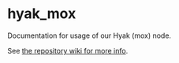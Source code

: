 # hyak_mox
Documentation for usage of our Hyak (mox) node.

See [the repository wiki for more info](https://github.com/RobertsLab/hyak_mox/wiki).
